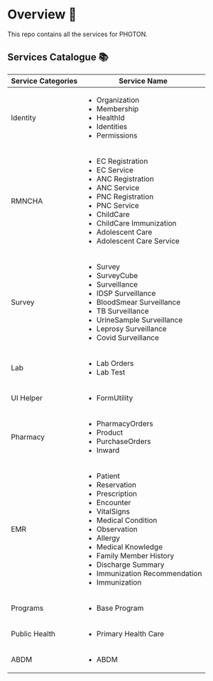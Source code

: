 # Overview 📝

This repo contains all the services for PHOTON.

## Services Catalogue 📚

| Service Categories| Service Name|
|-------------------|-------------|
|Identity | <ul><li>Organization</li><li>Membership</li><li>HealthId</li><li>Identities</li><li>Permissions</li></ul>|
|RMNCHA| <ul><li>EC Registration</li><li>EC Service</li><li>ANC Registration</li><li>ANC Service</li><li>PNC Registration</li><li>PNC Service</li><li>ChildCare</li><li>ChildCare Immunization</li><li>Adolescent Care</li><li>Adolescent Care Service</li></ul>|
|Survey|<ul><li>Survey</li><li>SurveyCube</li><li>Surveillance</li><li>IDSP Surveillance</li><li>BloodSmear Surveillance</li><li>TB Surveillance</li><li>UrineSample Surveillance</li><li>Leprosy Surveillance</li><li>Covid Surveillance</li></ul>|
|Lab|<ul><li>Lab Orders</li><li>Lab Test</li></ul>|
|UI Helper|<ul><li>FormUtility</li></ul>|
|Pharmacy|<ul><li>PharmacyOrders</li><li>Product</li><li>PurchaseOrders</li><li>Inward</li></ul>|
|EMR|<ul><li>Patient</li><li>Reservation</li><li>Prescription</li><li>Encounter</li><li>VitalSigns</li><li>Medical Condition</li><li>Observation</li><li>Allergy</li><li>Medical Knowledge</li><li>Family Member History</li><li>Discharge Summary</li><li>Immunization Recommendation</li><li>Immunization</li></ul>|
|Programs|<ul><li>Base Program</li></ul>|
|Public Health|<ul><li>Primary Health Care</li></ul>|
|ABDM| <ul><li>ABDM</li></ul>|